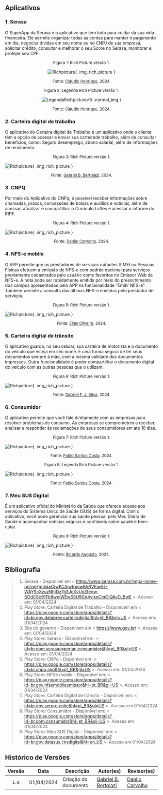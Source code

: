 
## Aplicativos

### 1. Serasa

O SuperApp da Serasa é o aplicativo que tem tudo para cuidar da sua vida financeira. Ele permite organizar todas as contas para manter o pagamento em dia, negociar dívidas em seu nome ou no CNPJ de sua empresa, solicitar crédito, consultar e melhorar o seu Score no Serasa, monitorar e protejer seu CPF.

<font size="2"><p style="text-align: center">Figura 1: Rich Picture versão 1.</p></font>

<center markdown="1">

![Richpicture](../assets/richpicture/Projeto-Serasa-Rich-Picture.drawio.png){ .img_rich_picture }

</center>

<font size="2"><p style="text-align: center">Fonte: [Cláudio Henrique][ClaudioGH], 2024.</p></font>

<font size="2"><p style="text-align: center">Figura 2: Legenda Rich Picture versão 1.</p></font>

<center markdown="1">

![LegendaRichpicturev1](../assets/richpicture/legenda-rich-picture-serasa.png){ .normal_img }

</center>

<font size="2"><p style="text-align: center">Fonte: [Cláudio Henrique][ClaudioGH], 2024.</p></font>

### 2. Carteira digital de trabalho

O aplicativo do Carteira digital de Trabalho é um aplicativo onde o cliente têm a opção de acessar e enviar sua carteirade trabalho, além de consultar benefícios, como: Seguro desemprego, abono salarial, além de informações de rendimento.

<font size="2"><p style="text-align: center">Figura 3: Rich Picture versão 1.</p></font>
![Richpicture](../assets/richpicture/RichBerto.png){ .img_rich_picture }
<font size="2"><p style="text-align: center">Fonte: [Gabriel B. Bertolazi][GabrielBGH], 2024.</p></font>

### 3. CNPQ

Por meio do Aplicativo do CNPq, é possível receber informações sobre chamadas, prazos, concessões de bolsas e auxílios e notícias, além de acessar, atualizar e compartilhar o Currículo Lattes e acessar o informe do IRPF.

<font size="2"><p style="text-align: center">Figura 4: Rich Picture versão 1.</p></font>
![Richpicture](../assets/richpicture/RichDanilo.png){ .img_rich_picture }
<font size="2"><p style="text-align: center">Fonte: [Danilo Carvalho][DaniloGH], 2024.</p></font>

### 4. NFS-e mobile

O APP permite que os prestadores de serviços optantes SIMEI ou Pessoas Físicas efetuem a emissão de NFS-e com padrão nacional para serviços previamente cadastrados pelo usuário como favoritos no Emissor Web da NFS-e. A nota pode ser rapidamente emitida por meio do preenchimento dos campos apresentados pelo APP na funcionalidade “Emitir NFS-e”. Também permite a consulta das últimas NFS-e emitidas pelo prestador de serviços.

<font size="2"><p style="text-align: center">Figura 5: Rich Picture versão 1.</p></font>
![Richpicture](../assets/richpicture/RichElias.png){ .img_rich_picture }
<font size="2"><p style="text-align: center">Fonte: [Elias Oliveira][EliasGH], 2024.</p></font>

### 5. Carteira digital de trânsito

O aplicativo guarda, no seu celular, sua carteira de motorista e o documento do veículo que esteja em seu nome. É uma forma segura de ter seus documentos sempre à mão, com a mesma validade dos documentos impressos. Outra funcionalidade é poder compartilhar o documento digital do veículo com as outras pessoas que o utilizam. 

<font size="2"><p style="text-align: center">Figura 6: Rich Picture versão 1.</p></font>
![Richpicture](../assets/richpicture/RichGabriel.png){ .img_rich_picture }
<font size="2"><p style="text-align: center">Fonte: [Gabriel F. J. Silva][GabrielFGH], 2024.</p></font>

### 6. Consumidor

O aplicativo permite que você fale diretamente com as empresas para resolver problemas de consumo. As empresas se comprometem a receber, analisar e responder às reclamações de seus consumidores em até 10 dias.

<font size="2"><p style="text-align: center">Figura 7: Rich Picture versão 1.</p></font>
![Richpicture](../assets/richpicture/RichPablo.png){ .img_rich_picture }
<font size="2"><p style="text-align: center">Fonte: [Pablo Santos Costa][PabloGH], 2024.</p></font>

<font size="2"><p style="text-align: center">Figura 8: Legenda Rich Picture versão 1.</p></font>
![Richpicture](../assets/richpicture/LegendaPablo.png){ .img_rich_picture }
<font size="2"><p style="text-align: center">Fonte: [Pablo Santos Costa][PabloGH], 2024.</p></font>

### 7. Meu SUS Digital

É um aplicativo oficial do Ministério da Saúde que oferece acesso aos serviços do Sistema Único de Saúde (SUS) de forma digital. Com o aplicativo, você pode gerenciar sua saúde pessoal pelo Meu Diário de Saúde e acompanhar notícias seguras e confiáveis sobre saúde e bem-estar.

<font size="2"><p style="text-align: center">Figura 9: Rich Picture versão 1.</p></font>
![Richpicture](../assets/richpicture/RichRicardo.png){ .img_rich_picture }
<font size="2"><p style="text-align: center">Fonte: [Ricardo Augusto][RicardoGH], 2024.</p></font>

## Bibliografia

> 1. Serasa - Disponível em < https://www.serasa.com.br/limpa-nome-online?gclid=CjwKCAjwtqmwBhBVEiwAL-WAYScXzuzNhIDz7g3JcXvUoZfeqw-SOdCSc91Fb8wniWEwS5U9Gb4yIxoCmOIQAvD_BwE >. Acesso em: 01/04/2024<br>
> 2. Play Store: Carteira Digital de Trabalho - Disponívem em < https://play.google.com/store/apps/details?id=br.gov.dataprev.carteiradigital&hl=pt_BR&gl=US >. Acesso em: 01/04/2024<br>
> 3. Site do governo - Disponívem em < https://www.gov.br/ >. Acesso em: 01/04/2024<br>
> 4. Play Store: Serasa - Disponível em: < https://play.google.com/store/apps/details?id=br.com.serasaexperian.consumidor&hl=pt_BR&gl=US >. Acesso em: 01/04/2024<br>
> 5. Play Store: CNPq - Disponível em: < https://play.google.com/store/apps/details?id=br.cnpq.app&hl=pt_BR&gl=US >. Acesso em: 01/04/2024<br>
> 6. Play Store: NFSe mobile - Disponível em: < https://play.google.com/store/apps/details?id=br.gov.nfsemobileemissor&hl=pt_BR&gl=US >. Acesso em: 01/04/2024<br>
> 7. Play Store: Carteira Digital de trânsito - Disponível em: < https://play.google.com/store/apps/details?id=br.gov.serpro.cnhe&hl=pt_BR&gl=US >. Acesso em 01/04/2024
> 8. Play Store: Consumidor - Disponível em: < https://play.google.com/store/apps/details?id=br.com.consumidor&hl=pt_BR&gl=US >. Acesso em 01/04/2024<br>
> 9. Play Store: Meu SUS Digital - Disponível em: < https://play.google.com/store/apps/details?id=br.gov.datasus.cnsdigital&hl=en_US >. Acesso em 01/04/2024<br>

## Histórico de Versões

| Versão | Data | Descrição | Autor(es) | Revisor(es) |
| :----: | :--: | --------- | ----------- | ------ |
| `1.0`  | 01/04/2024 | Criação do documento | [Gabriel B. Bertolazi](https://github.com/Bertolazi)  | [Danilo Carvalho](https://github.com/Danilo-Carvalho-Antunes)  |

[ClaudioGH]: https://github.com/claudiohsc
[DaniloGH]: https://github.com/Danilo-Carvalho-Antunes
[EliasGH]: https://github.com/EliasOliver21
[GabrielBGH]: https://github.com/Bertolazi
[GabrielFGH]: https://github.com/MMcLovin
[PabloGH]: https://github.com/pabloheika
[RicardoGH]: https://www.github.com/avmricardo
